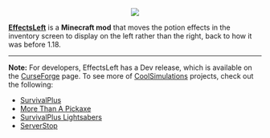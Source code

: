 <p align="center"><img src="https://coolsimulations.net/wp-content/uploads/2022/01/effectsleft_logo_HD.png"></p>

**[EffectsLeft](https://www.curseforge.com/minecraft/mc-mods/effectsleft-fabric/)** is a **Minecraft mod** that moves the potion effects in the inventory screen to display on the left rather than the right, back to how it was before 1.18.

-----------------

**Note:** For developers, EffectsLeft has a Dev release, which is available on the [CurseForge](https://www.curseforge.com/minecraft/mc-mods/effectsleft-fabric) page.
To see more of [CoolSimulations](https://github.com/coolsimulations) projects, check out the following:
 * [SurvivalPlus](https://curseforge.com/minecraft/mc-mods/survivalplus-fabric)
 * [More Than A Pickaxe](https://curseforge.com/minecraft/mc-mods/more-than-a-pickaxe-fabric)
 * [SurvivalPlus Lightsabers](https://curseforge.com/minecraft/mc-mods/survivalplus-lightsabers-fabric)
 * [ServerStop](https://curseforge.com/minecraft/mc-mods/serverstop-fabric)